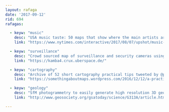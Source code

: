 ```yaml
---
layout: rafaga
date: '2017-09-12'
rid: 694
rafagas:

  - keyw: "music"
    desc: "USA music taste: 50 maps that show where the main artists are listened"
    link: "https://www.nytimes.com/interactive/2017/08/07/upshot/music-fandom-maps.html"

  - keyw: "surveillance"
    desc: "Crowd sourced map of surveillance and security cameras using OSM data"
    link: "https://kamba4.crux.uberspace.de/"

  - keyw: "cartography"
    desc: "Archive of 52 short cartography practical tips tweeted by @pinakographos"
    link: "https://somethingaboutmaps.wordpress.com/2016/12/12/a-practicarto-archive/"

  - keyw: "geology"
    desc: "SfM photogrammetry to easily generate high resolution 3D geological maps"
    link: "http://www.geosociety.org/gsatoday/science/G313A/article.htm"

---
```

